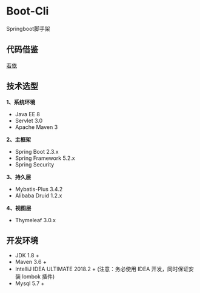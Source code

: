 # Boot-Cli

Springboot脚手架

## 代码借鉴

[若依](http://ruoyi.vip/)


## 技术选型

**1、系统环境**

- Java EE 8
- Servlet 3.0
- Apache Maven 3

**2、主框架**

- Spring Boot 2.3.x
- Spring Framework 5.2.x
- Spring Security

**3、持久层**

- Mybatis-Plus 3.4.2
- Alibaba Druid 1.2.x

**4、视图层**

- Thymeleaf 3.0.x

## 开发环境
- JDK 1.8 +
- Maven 3.6 +
- IntelliJ IDEA ULTIMATE 2018.2 + (注意：务必使用 IDEA 开发，同时保证安装 lombok 插件)
- Mysql 5.7 + 

